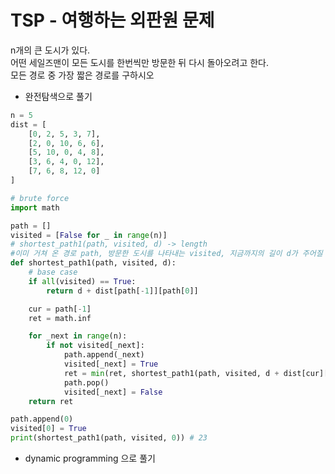 # TSP - 여행하는 외판원 문제
n개의 큰 도시가 있다. <br>
어떤 세일즈맨이 모든 도시를 한번씩만 방문한 뒤 다시 돌아오려고 한다. <br>
모든 경로 중 가장 짧은 경로를 구하시오 <br>


- 완전탐색으로 풀기
```python
n = 5
dist = [
    [0, 2, 5, 3, 7],
    [2, 0, 10, 6, 6],
    [5, 10, 0, 4, 8],
    [3, 6, 4, 0, 12],
    [7, 6, 8, 12, 0]
]

# brute force
import math

path = []
visited = [False for _ in range(n)]
# shortest_path1(path, visited, d) -> length
#이미 거쳐 온 경로 path, 방문한 도시를 나타내는 visited, 지금까지의 길이 d가 주어질 때 최단 경로의 길이
def shortest_path1(path, visited, d):
    # base case
    if all(visited) == True:
        return d + dist[path[-1]][path[0]]

    cur = path[-1]
    ret = math.inf

    for _next in range(n):
        if not visited[_next]:
            path.append(_next)
            visited[_next] = True
            ret = min(ret, shortest_path1(path, visited, d + dist[cur][_next]))
            path.pop()
            visited[_next] = False
    return ret

path.append(0)
visited[0] = True
print(shortest_path1(path, visited, 0)) # 23
```

- dynamic programming 으로 풀기
```python

```
